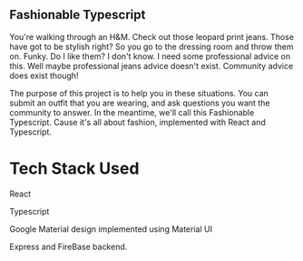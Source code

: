 ## Fashionable Typescript

You're walking through an H&M. Check out those leopard print jeans. Those have got to be stylish right? So you go to the dressing room and throw them on. Funky. Do I like them? I don't know. I need some professional advice on this. Well maybe professional jeans advice doesn't exist. Community advice does exist though!

The purpose of this project is to help you in these situations. You can submit an outfit that you are wearing, and ask questions you want the community to answer. In the meantime, we'll call this Fashionable Typescript. Cause it's all about fashion, implemented with React and Typescript.

# Tech Stack Used
React

Typescript

Google Material design implemented using Material UI

Express and FireBase backend.
